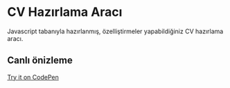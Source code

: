 # CV Hazırlama Aracı
Javascript tabanıyla hazırlanmış, özelliştirmeler yapabildiğiniz CV hazırlama aracı.

## Canlı önizleme
[Try it on CodePen](https://codepen.io/kadirmetin/full/dyqPLMJ/)
